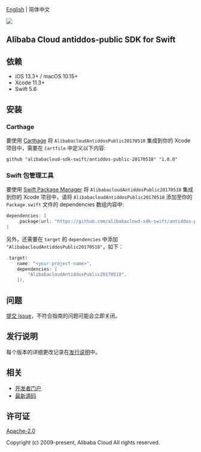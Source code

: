 [English](README.md) | 简体中文

![](https://aliyunsdk-pages.alicdn.com/icons/AlibabaCloud.svg)

## Alibaba Cloud antiddos-public SDK for Swift

## 依赖

- iOS 13.3+ / macOS 10.15+
- Xcode 11.3+
- Swift 5.6

## 安装

### Carthage

要使用 [Carthage](https://github.com/Carthage/Carthage) 将 `AlibabacloudAntiddosPublic20170518` 集成到你的 Xcode 项目中，需要在 `Cartfile` 中定义以下内容:

```ogdl
github "alibabacloud-sdk-swift/antiddos-public-20170518" "1.0.0"
```

### Swift 包管理工具

要使用 [Swift Package Manager](https://swift.org/package-manager/) 将 `AlibabacloudAntiddosPublic20170518` 集成到你的 Xcode 项目中，请将 `AlibabacloudAntiddosPublic20170518` 添加至你的 `Package.swift` 文件的 dependencies 数组内容中:

```swift
dependencies: [
    .package(url: "https://github.com/alibabacloud-sdk-swift/antiddos-public-20170518.git", from: "1.0.0")
]
```

另外，还需要在 `target` 的 `dependencies` 中添加 `"AlibabacloudAntiddosPublic20170518"`，如下：

```swift
.target(
    name: "<your-project-name>",
    dependencies: [
        "AlibabacloudAntiddosPublic20170518",
    ]),
```

## 问题

[提交 Issue](https://github.com/alibabacloud-sdk-swift/antiddos-public-20170518/issues/new)，不符合指南的问题可能会立即关闭。

## 发行说明

每个版本的详细更改记录在[发行说明](./ChangeLog.txt)中。

## 相关

* [开发者门户](https://next.api.aliyun.com/home)
* [最新源码](https://github.com/alibabacloud-sdk-swift/antiddos-public-20170518)

## 许可证

[Apache-2.0](http://www.apache.org/licenses/LICENSE-2.0)

Copyright (c) 2009-present, Alibaba Cloud All rights reserved.
